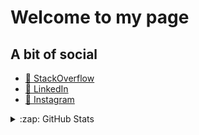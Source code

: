 # Welcome to my page

## A bit of social
- [:link: StackOverflow][stackoverflow] 
- [:link: LinkedIn][linkedin]
- [:link: Instagram][instagram]


<details>
  <summary>:zap: GitHub Stats</summary>

  <img align="left" alt="whychooseaname's GitHub Stats" src="https://github-readme-stats.vercel.app/api?username=whychooseaname&show_icons=true&hide_border=true&hide=stars" />

</details>
<!--

Here are some ideas to get you started:

- 🔭 I’m currently working on ...
- 🌱 I’m currently learning ...
- 👯 I’m looking to collaborate on ...
- 🤔 I’m looking for help with ...
- 💬 Ask me about ...
- 📫 How to reach me: ...
- 😄 Pronouns: ...
- ⚡ Fun fact: ...
-->

[stackoverflow]: https://stackoverflow.com/users/785593/david-ansermot
[linkedin]: https://www.linkedin.com/in/davidansermot/
[instagram]: https://www.instagram.com/marm.ch/
